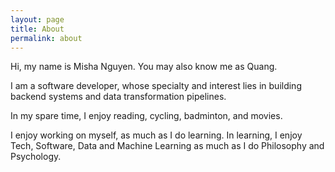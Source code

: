 ```yaml
---
layout: page
title: About
permalink: about
---
```


Hi, my name is Misha Nguyen. You may also know me as Quang.

I am a software developer, whose specialty and interest lies in building backend systems and data transformation pipelines.

In my spare time, I enjoy reading, cycling, badminton, and movies.

I enjoy working on myself, as much as I do learning. In learning, I enjoy Tech, Software, Data and Machine Learning as much as I do Philosophy and Psychology.